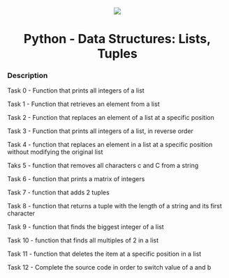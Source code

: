 <h4 align="center">
    <div class="HeaderSticker">
        <img src="https://media.giphy.com/media/2IudUHdI075HL02Pkk/giphy.gif"/>
    </div>
    <h1 align="center"> Python - Data Structures: Lists, Tuples </h1>
</h4>

### Description
Task 0 - Function that prints all integers of a list

Task 1 - Function that retrieves an element from a list

Task 2 - Function that replaces an element of a list at a specific position

Task 3 - Function that prints all integers of a list, in reverse order

Task 4 - function that replaces an element in a list at a specific position without modifying the original list

Taks 5 - function that removes all characters c and C from a string

Task 6 - function that prints a matrix of integers

Task 7 - function that adds 2 tuples

Task 8 - function that returns a tuple with the length of a string and its first character

Task 9 - function that finds the biggest integer of a list

Task 10 - function that finds all multiples of 2 in a list

Task 11 - function that deletes the item at a specific position in a list

Task 12 - Complete the source code in order to switch value of a and b
